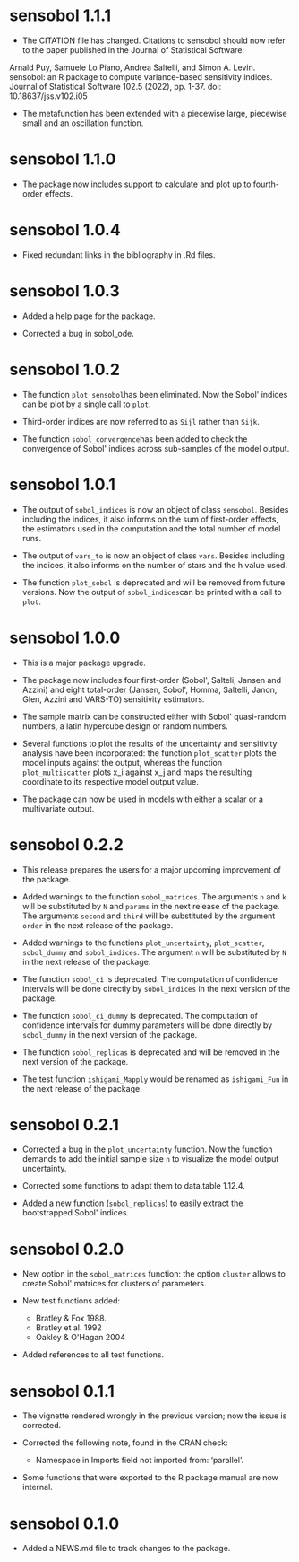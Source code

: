 # sensobol 1.1.1

* The CITATION file has changed. Citations to sensobol should now refer to the paper published in the Journal of Statistical Software: 

Arnald Puy, Samuele Lo Piano, Andrea Saltelli, and Simon A. Levin. sensobol: an R package to compute variance-based sensitivity indices. Journal of Statistical Software 102.5 (2022), pp. 1-37. doi: 10.18637/jss.v102.i05

* The metafunction has been extended with a piecewise large, piecewise small and an oscillation function.

# sensobol 1.1.0

* The package now includes support to calculate and plot up to fourth-order effects.

# sensobol 1.0.4

* Fixed redundant links in the bibliography in .Rd files.

# sensobol 1.0.3

* Added a help page for the package.

* Corrected a bug in sobol_ode.

# sensobol 1.0.2

* The function `plot_sensobol`has been eliminated. Now the Sobol' indices can be plot by a single call to `plot`.

* Third-order indices are now referred to as `Sijl` rather than `Sijk`.

* The function `sobol_convergence`has been added to check the convergence of
Sobol' indices across sub-samples of the model output.

# sensobol 1.0.1

* The output of `sobol_indices` is now an object of class `sensobol`. Besides including the indices, it also informs on the sum of first-order effects, the estimators used in the computation and the total number of model runs.

* The output of `vars_to` is now an object of class `vars`. Besides including the indices, it also informs on the number of stars and the h value used.

* The function `plot_sobol` is deprecated and will be removed from future versions. Now the output of `sobol_indices`can be printed with a call to `plot`.

# sensobol 1.0.0

* This is a major package upgrade.

* The package now includes four first-order (Sobol', Salteli, Jansen and Azzini) and eight total-order (Jansen, Sobol', Homma, Saltelli, Janon, Glen, Azzini and VARS-TO) sensitivity estimators.

* The sample matrix can be constructed either with Sobol' quasi-random numbers, a latin hypercube design or random numbers.

* Several functions to plot the results of the uncertainty and sensitivity analysis have been incorporated: the function `plot_scatter` plots the model inputs against the output, whereas the function `plot_multiscatter` plots x_i against x_j and maps the resulting coordinate to its respective model output value.

* The package can now be used in models with either a scalar or a multivariate output.

# sensobol 0.2.2

* This release prepares the users for a major upcoming improvement of the package.

* Added warnings to the function `sobol_matrices`. The arguments `n` and `k` will
be substituted by `N` and `params` in the next release of the package. The 
arguments `second` and `third` will be substituted by the argument `order` in the next
release of the package.

* Added warnings to the functions `plot_uncertainty`, `plot_scatter`, `sobol_dummy` and `sobol_indices`. The argument `n` will be substituted by `N` in the next release of the package. 

* The function `sobol_ci` is deprecated. The computation of confidence intervals
will be done directly by `sobol_indices` in the next version of the package.

* The function `sobol_ci_dummy` is deprecated. The computation of confidence intervals
for dummy parameters will be done directly by `sobol_dummy` in the next version of the package.

* The function `sobol_replicas` is deprecated and will be removed in the next version
of the package.

* The test function `ishigami_Mapply` would be renamed as `ishigami_Fun` in the next
release of the package.

# sensobol 0.2.1

* Corrected a bug in the `plot_uncertainty` function. Now the function
demands to add the initial sample size `n` to visualize the model output uncertainty.

* Corrected some functions to adapt them to data.table 1.12.4.

* Added a new function (`sobol_replicas`) to easily extract the bootstrapped Sobol' indices.

# sensobol 0.2.0

* New option in the `sobol_matrices` function: the option `cluster` allows to create Sobol' matrices for clusters of parameters.

* New test functions added: 
  - Bratley & Fox 1988.
  - Bratley et al. 1992
  - Oakley & O'Hagan 2004
  
* Added references to all test functions.

# sensobol 0.1.1

* The vignette rendered wrongly in the previous version;
now the issue is corrected.

* Corrected the following note, found in the CRAN check: 
  - Namespace in Imports field not imported from: ‘parallel’.
 
* Some functions that were exported to the R package manual 
are now internal.

# sensobol 0.1.0

* Added a NEWS.md file to track changes to the package.

